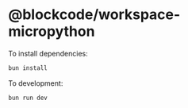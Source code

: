 # @blockcode/workspace-micropython

To install dependencies:

```bash
bun install
```

To development:

```bash
bun run dev
```